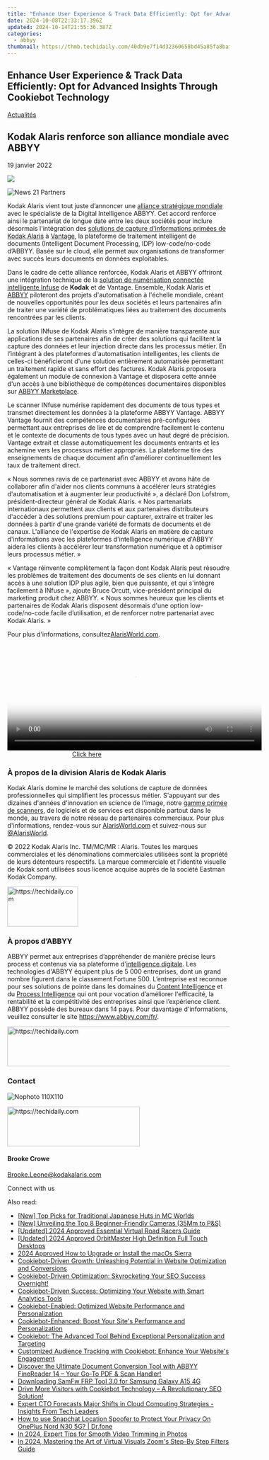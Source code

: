 ```yaml
---
title: "Enhance User Experience & Track Data Efficiently: Opt for Advanced Insights Through Cookiebot Technology"
date: 2024-10-08T22:33:17.396Z
updated: 2024-10-14T21:55:36.387Z
categories:
  - abbyy
thumbnail: https://thmb.techidaily.com/40db9e7f14d32360658bd45a85fa8baf591a4c12413f48e4137aa1f90c61fa60.jpg
---
```


## Enhance User Experience & Track Data Efficiently: Opt for Advanced Insights Through Cookiebot Technology

[Actualités](https://tools.techidaily.com/abbyy/products/)

## Kodak Alaris renforce son alliance mondiale avec ABBYY

19 janvier 2022

![](https://content.abbyy.com/-/media/project/abbyy/abbyy/branchtemplates/shutterstock_1272462163_1296-x-729.jpg?h=729&iar=0&w=1296)

![News 21 Partners](https://static1.abbyy.com/abbyycommedia/33676/news-21-partners.jpg) 

Kodak Alaris vient tout juste d’annoncer une [alliance stratégique mondiale](https://www.alarisworld.com/landing-page/global-alliance-partners?utm%5Fsource=pr&utm%5Fmedium=pressrelease&utm%5Fcampaign=ABBYY) avec le spécialiste de la Digital Intelligence ABBYY. Cet accord renforce ainsi le partenariat de longue date entre les deux sociétés pour inclure désormais l'intégration des [solutions de capture d'informations primées de Kodak Alaris](https://www.alarisworld.com/about-us/newsroom/2021/2021-bli-scanner-line-of-the-year?utm%5Fsource=pr&utm%5Fmedium=pressrelease&utm%5Fcampaign=ABBYY) à [Vantage](https://tools.techidaily.com/abbyy/products/), la plateforme de traitement intelligent de documents (Intelligent Document Processing, IDP) low-code/no-code d’ABBYY. Basée sur le cloud, elle permet aux organisations de transformer avec succès leurs documents en données exploitables.

Dans le cadre de cette alliance renforcée, Kodak Alaris et ABBYY offriront une intégration technique de la [solution de numérisation connectée intelligente Infuse](https://www.alarisworld.com/landing-page/infuse-smart-connected-scanning?utm%5Fsource=pr&utm%5Fmedium=pressrelease&utm%5Fcampaign=ABBYY) de **Kodak** et de Vantage. Ensemble, Kodak Alaris et [ABBYY](https://tools.techidaily.com/abbyy/products/) piloteront des projets d'automatisation à l'échelle mondiale, créant de nouvelles opportunités pour les deux sociétés et leurs partenaires afin de traiter une variété de problématiques liées au traitement des documents rencontrées par les clients.

La solution INfuse de Kodak Alaris s'intègre de manière transparente aux applications de ses partenaires afin de créer des solutions qui facilitent la capture des données et leur injection directe dans les processus métier. En l’intégrant à des plateformes d'automatisation intelligentes, les clients de celles-ci bénéficieront d'une solution entièrement automatisée permettant un traitement rapide et sans effort des factures. Kodak Alaris proposera également un module de connexion à Vantage et disposera cette année d'un accès à une bibliothèque de compétences documentaires disponibles sur [ABBYY Marketplace](https://tools.techidaily.com/abbyy/products/).

Le scanner INfuse numérise rapidement des documents de tous types et transmet directement les données à la plateforme ABBYY Vantage. ABBYY Vantage fournit des compétences documentaires pré-configurées permettant aux entreprises de lire et de comprendre facilement le contenu et le contexte de documents de tous types avec un haut degré de précision. Vantage extrait et classe automatiquement les documents entrants et les achemine vers les processus métier appropriés. La plateforme tire des enseignements de chaque document afin d'améliorer continuellement les taux de traitement direct.

« Nous sommes ravis de ce partenariat avec ABBYY et avons hâte de collaborer afin d'aider nos clients communs à accélérer leurs stratégies d'automatisation et à augmenter leur productivité », a déclaré Don Lofstrom, président-directeur général de Kodak Alaris. « Nos partenariats internationaux permettent aux clients et aux partenaires distributeurs d'accéder à des solutions premium pour capturer, extraire et traiter les données à partir d'une grande variété de formats de documents et de canaux. L'alliance de l'expertise de Kodak Alaris en matière de capture d'informations avec les plateformes d'intelligence numérique d'ABBYY aidera les clients à accélérer leur transformation numérique et à optimiser leurs processus métier. »

« Vantage réinvente complètement la façon dont Kodak Alaris peut résoudre les problèmes de traitement des documents de ses clients en lui donnant accès à une solution IDP plus agile, bien que puissante, et qui s'intègre facilement à INfuse », ajoute Bruce Orcutt, vice-président principal du marketing produit chez ABBYY. « Nous sommes heureux que les clients et partenaires de Kodak Alaris disposent désormais d'une option low-code/no-code facile d’utilisation, et de renforcer notre partenariat avec Kodak Alaris. »

Pour plus d'informations, consultez[AlarisWorld.com](https://www.alarisworld.com/?utm%5Fsource=pr&utm%5Fmedium=pressrelease&utm%5Fcampaign=boilerplate).

<!-- affiliate ads begin -->
<span id="1993650">
					<video width="576" height="240" style="cursor:pointer"
           poster="//a.impactradius-go.com/display-clicktoplayimage/1993650.png"
           onclick="if(!this.playClicked){this.play();this.setAttribute('controls',true);this.playClicked=true;}">
	   <source src="//a.impactradius-go.com/display-ad/22993-1993650">
	   <img src="//a.impactradius-go.com/display-clicktoplayimage/1993650.png" style="border: none; height: 100%; width: 100%; object-fit: contain">
	</video>
	<div style="width:360px;text-align:center"><a href="javascript:window.open(decodeURIComponent('https%3A%2F%2Fhomestyler.sjv.io%2Fc%2F5597632%2F1993650%2F22993'), '_blank');void(0);">Click here</a></div>
</span>
<img height="0" width="0" src="https://imp.pxf.io/i/5597632/1993650/22993" style="position:absolute;visibility:hidden;" border="0" />
<!-- affiliate ads end -->

### À propos de la division Alaris de Kodak Alaris

Kodak Alaris domine le marché des solutions de capture de données professionnelles qui simplifient les processus métier. S'appuyant sur des dizaines d'années d'innovation en science de l'image, notre [gamme primée de scanners](https://www.alarisworld.com/about-us/industry-recognition?utm%5Fsource=pr&utm%5Fmedium=pressrelease&utm%5Fcampaign=boilerplate), de logiciels et de services est disponible partout dans le monde, au travers de notre réseau de partenaires commerciaux. Pour plus d'informations, rendez-vous sur [AlarisWorld.com](https://www.alarisworld.com/?utm%5Fsource=pr&utm%5Fmedium=pressrelease&utm%5Fcampaign=boilerplate) et suivez-nous sur [@AlarisWorld](https://twitter.com/AlarisWorld).

© 2022 Kodak Alaris Inc. TM/MC/MR : Alaris. Toutes les marques commerciales et les dénominations commerciales utilisées sont la propriété de leurs détenteurs respectifs. La marque commerciale et l'identité visuelle de Kodak sont utilisées sous licence acquise auprès de la société Eastman Kodak Company.

<!-- affiliate ads begin -->
<a href="https://25home.pxf.io/c/5597632/2148638/16836" target="_top" id="2148638">
  <img src="//a.impactradius-go.com/display-ad/16836-2148638" border="0" alt="https://techidaily.com" width="160" height="90"/>
</a>
<img height="0" width="0" src="https://25home.pxf.io/i/5597632/2148638/16836" style="position:absolute;visibility:hidden;" border="0" />
<!-- affiliate ads end -->

### À propos d’ABBYY

ABBYY permet aux entreprises d’appréhender de manière précise leurs process et contenus via sa plateforme d'[intelligence digitale](https://tools.techidaily.com/abbyy/products/). Les technologies d'ABBYY équipent plus de 5 000 entreprises, dont un grand nombre figurent dans le classement Fortune 500\. L’entreprise est reconnue pour ses solutions de pointe dans les domaines du [Content Intelligence](https://tools.techidaily.com/abbyy/products/) et du [Process Intelligence](https://tools.techidaily.com/abbyy/products/) qui ont pour vocation d’améliorer l'efficacité, la rentabilité et la compétitivité des entreprises ainsi que l’expérience client. ABBYY possède des bureaux dans 14 pays. Pour davantage d'informations, veuillez consulter le site <https://www.abbyy.com/fr/>.

<!-- affiliate ads begin -->
<a href="https://ephamedtechinc.pxf.io/c/5597632/2137229/26400" target="_top" id="2137229">
  <img src="//a.impactradius-go.com/display-ad/26400-2137229" border="0" alt="https://techidaily.com" width="728" height="90"/>
</a>
<img height="0" width="0" src="https://ephamedtechinc.pxf.io/i/5597632/2137229/26400" style="position:absolute;visibility:hidden;" border="0" />
<!-- affiliate ads end -->

### Contact

![Nophoto 110X110](https://static4.abbyy.com/abbyycommedia/34370/nophoto-110x110.png)

<!-- affiliate ads begin -->
<a href="https://aligracehair.sjv.io/c/5597632/1948905/19272" target="_top" id="1948905">
  <img src="//a.impactradius-go.com/display-ad/19272-1948905" border="0" alt="https://techidaily.com" width="300" height="90"/>
</a>
<img height="0" width="0" src="https://aligracehair.sjv.io/i/5597632/1948905/19272" style="position:absolute;visibility:hidden;" border="0" />
<!-- affiliate ads end -->

#### Brooke Crowe

[Brooke.Leone@kodakalaris.com](https://tools.techidaily.com/abbyy/products/)

Connect with us

<ins class="adsbygoogle"
     style="display:block"
     data-ad-format="autorelaxed"
     data-ad-client="ca-pub-7571918770474297"
     data-ad-slot="1223367746"></ins>

<ins class="adsbygoogle"
     style="display:block"
     data-ad-client="ca-pub-7571918770474297"
     data-ad-slot="8358498916"
     data-ad-format="auto"
     data-full-width-responsive="true"></ins>

<span class="atpl-alsoreadstyle">Also read:</span>
<div><ul>
<li><a href="https://screen-recording.techidaily.com/new-top-picks-for-traditional-japanese-huts-in-mc-worlds/"><u>[New] Top Picks for Traditional Japanese Huts in MC Worlds</u></a></li>
<li><a href="https://fox-hovers.techidaily.com/new-unveiling-the-top-8-beginner-friendly-cameras-35mm-to-pands/"><u>[New] Unveiling the Top 8 Beginner-Friendly Cameras (35Mm to P&S)</u></a></li>
<li><a href="https://video-screen-grab.techidaily.com/updated-2024-approved-essential-virtual-road-racers-guide/"><u>[Updated] 2024 Approved Essential Virtual Road Racers Guide</u></a></li>
<li><a href="https://fox-cloud.techidaily.com/updated-2024-approved-orbitmaster-high-definition-full-touch-desktops/"><u>[Updated] 2024 Approved OrbitMaster High Definition Full Touch Desktops</u></a></li>
<li><a href="https://article-files.techidaily.com/2024-approved-how-to-upgrade-or-install-the-macos-sierra/"><u>2024 Approved How to Upgrade or Install the macOs Sierra</u></a></li>
<li><a href="https://solve-manuals.techidaily.com/cookiebot-driven-growth-unleashing-potential-in-website-optimization-and-conversions/"><u>Cookiebot-Driven Growth: Unleashing Potential in Website Optimization and Conversions</u></a></li>
<li><a href="https://solve-manuals.techidaily.com/cookiebot-driven-optimization-skyrocketing-your-seo-success-overnight/"><u>Cookiebot-Driven Optimization: Skyrocketing Your SEO Success Overnight!</u></a></li>
<li><a href="https://solve-manuals.techidaily.com/cookiebot-driven-success-optimizing-your-website-with-smart-analytics-tools/"><u>Cookiebot-Driven Success: Optimizing Your Website with Smart Analytics Tools</u></a></li>
<li><a href="https://solve-manuals.techidaily.com/cookiebot-enabled-optimized-website-performance-and-personalization/"><u>Cookiebot-Enabled: Optimized Website Performance and Personalization</u></a></li>
<li><a href="https://solve-manuals.techidaily.com/cookiebot-enhanced-boost-your-sites-performance-and-personalization/"><u>Cookiebot-Enhanced: Boost Your Site's Performance and Personalization</u></a></li>
<li><a href="https://solve-manuals.techidaily.com/cookiebot-the-advanced-tool-behind-exceptional-personalization-and-targeting/"><u>Cookiebot: The Advanced Tool Behind Exceptional Personalization and Targeting</u></a></li>
<li><a href="https://solve-manuals.techidaily.com/customized-audience-tracking-with-cookiebot-enhance-your-websites-engagement/"><u>Customized Audience Tracking with Cookiebot: Enhance Your Website's Engagement</u></a></li>
<li><a href="https://solve-manuals.techidaily.com/discover-the-ultimate-document-conversion-tool-with-abbyy-finereader-14-your-go-to-pdf-and-scan-handler/"><u>Discover the Ultimate Document Conversion Tool with ABBYY FineReader 14 – Your Go-To PDF & Scan Handler!</u></a></li>
<li><a href="https://android-unlock.techidaily.com/downloading-samfw-frp-tool-30-for-samsung-galaxy-a15-4g-by-drfone-android/"><u>Downloading SamFw FRP Tool 3.0 for Samsung Galaxy A15 4G</u></a></li>
<li><a href="https://solve-manuals.techidaily.com/drive-more-visitors-with-cookiebot-technology-a-revolutionary-seo-solution/"><u>Drive More Visitors with Cookiebot Technology – A Revolutionary SEO Solution!</u></a></li>
<li><a href="https://app-tips.techidaily.com/expert-cto-forecasts-major-shifts-in-cloud-computing-strategies-insights-from-tech-leaders/"><u>Expert CTO Forecasts Major Shifts in Cloud Computing Strategies - Insights From Tech Leaders</u></a></li>
<li><a href="https://change-location.techidaily.com/how-to-use-snapchat-location-spoofer-to-protect-your-privacy-on-oneplus-nord-n30-5g-drfone-by-drfone-virtual-android/"><u>How to use Snapchat Location Spoofer to Protect Your Privacy On OnePlus Nord N30 5G? | Dr.fone</u></a></li>
<li><a href="https://some-knowledge.techidaily.com/in-2024-expert-tips-for-smooth-video-trimming-in-photos/"><u>In 2024, Expert Tips for Smooth Video Trimming in Photos</u></a></li>
<li><a href="https://extra-guidance.techidaily.com/in-2024-mastering-the-art-of-virtual-visuals-zooms-step-by-step-filters-guide/"><u>In 2024, Mastering the Art of Virtual Visuals Zoom's Step-By Step Filters Guide</u></a></li>
</ul></div>

